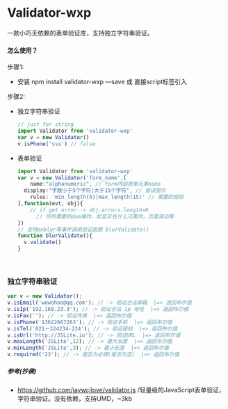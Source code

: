 # Validator-wxp

一款小巧无依赖的表单验证库，支持独立字符串验证。

#### 怎么使用？

步骤1:

- 安装 npm install validator-wxp —save  或 直接script标签引入

步骤2:

- 独立字符串验证

  ```javascript
  // just for string
  import Validator from 'validator-wxp'
  var v = new Validator()
  v.isPhone('sss') // false
  ```

- 表单验证

  ```javascript
  import Validator from 'validator-wxp'
  var v = new Validator('form_name',[
      name:"alphanumeric", // form内部表单元素name
  	display:"字数小于5个字符|大于15个字符", // 错误提示
      rules: 'min_length(5)|max_length(15)' // 需要的规则
  ],function(evt, obj){
      // if get error--> obj.errors.length>0
    	// 你所需要的dom操作，如显示在什么元素内，页面滚动等
  })
  // 支持onblur等事件调用验证函数 blurValidate()
  function blurValidate(){
  	v.validate()
  }
  ```

  ​


### 独立字符串验证

```JavaScript
var v = new Validator();
v.isEmail('wowohoo@qq.com'); // -> 验证合法邮箱  |=> 返回布尔值
v.isIp('192.168.23.3'); // -> 验证合法 ip 地址  |=> 返回布尔值
v.isFax(''); // -> 验证传真  |=> 返回布尔值
v.isPhone('13622667263'); // -> 验证手机  |=> 返回布尔值
v.isTel('021－324234-234'); // -> 验证座机  |=> 返回布尔值
v.isUrl('http://JSLite.io'); // -> 验证URL  |=> 返回布尔值
v.maxLength('JSLite',12); // -> 最大长度  |=> 返回布尔值
v.minLength('JSLite',3); // -> 最小长度  |=> 返回布尔值
v.required('23'); // -> 是否为必填(是否为空)  |=> 返回布尔值
```





##### 参考(抄袭)

- https://github.com/jaywcjlove/validator.js /轻量级的JavaScript表单验证，字符串验证。没有依赖，支持UMD，~3kb

